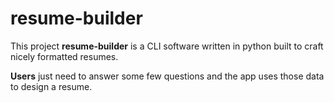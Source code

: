# resume-builder
This project **resume-builder** is a CLI software written in python built to craft nicely formatted resumes.

**Users** just need to answer some few questions and the app uses those data to design a resume.